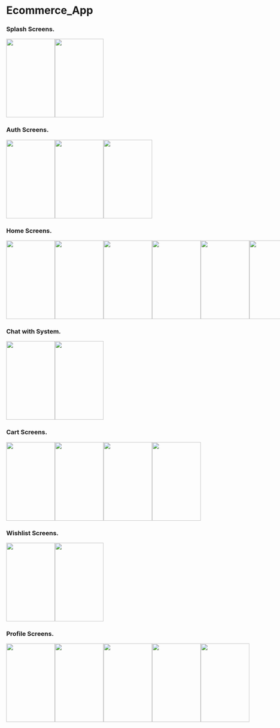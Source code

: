 # Ecommerce_App

<h3>Splash Screens. </h3>
<div style="display: flex;">
<img src="https://res.cloudinary.com/daghzwcji/image/upload/v1687347783/cakeliciouse_UI/splash1_qszofq.jpg" width="130" height="210">
<img src="https://res.cloudinary.com/daghzwcji/image/upload/v1687347783/cakeliciouse_UI/splash2_dtxb1x.jpg" width="130" height="210">
</div>

<h3>Auth Screens. </h3>
<div style="display: flex;">
<img src="https://res.cloudinary.com/daghzwcji/image/upload/v1687347783/cakeliciouse_UI/singup_uq9hi8.jpg" width="130" height="210">
<img src="https://res.cloudinary.com/daghzwcji/image/upload/v1687347783/cakeliciouse_UI/singin_ulwe1c.jpg" width="130" height="210">
<img src="https://res.cloudinary.com/daghzwcji/image/upload/v1687347782/cakeliciouse_UI/reset_password_txbcb7.jpg" width="130" height="210">
</div>

<h3>Home Screens. </h3>
<div style="display: flex;">
<!-- CAKE CATEGORY -->
<img src="https://res.cloudinary.com/daghzwcji/image/upload/v1687347781/cakeliciouse_UI/home_screen_oynz3s.jpg" width="130" height="210">
<img src="https://res.cloudinary.com/daghzwcji/image/upload/v1687347780/cakeliciouse_UI/cake_details_lgpbhm.jpg" width="130" height="210">
<img src="https://res.cloudinary.com/daghzwcji/image/upload/v1687347780/cakeliciouse_UI/cake_details1_wt8ajv.jpg" width="130" height="210">
<img src="https://res.cloudinary.com/daghzwcji/image/upload/v1687347782/cakeliciouse_UI/search_product_i9ocnj.jpg" width="130" height="210">
<img src="https://res.cloudinary.com/daghzwcji/image/upload/v1687347783/cakeliciouse_UI/searched_products_gqhkek.jpg" width="130" height="210">
<img src="https://res.cloudinary.com/daghzwcji/image/upload/v1687347782/cakeliciouse_UI/notification_alert_yzuogw.jpg" width="130" height="210">


<img src="https://res.cloudinary.com/daghzwcji/image/upload/v1687347781/cakeliciouse_UI/home_colddrink_ykx3u3.jpg" width="130" height="210"> 
<img src="https://res.cloudinary.com/daghzwcji/image/upload/v1687347780/cakeliciouse_UI/colddrink_details_lnumhg.jpg" width="130" height="210">

<img src="https://res.cloudinary.com/daghzwcji/image/upload/v1687347782/cakeliciouse_UI/home_fries_zgi13b.jpg" width="130" height="210">
<img src="https://res.cloudinary.com/daghzwcji/image/upload/v1687347781/cakeliciouse_UI/colddrink_details1_t9ux0h.jpg" width="130" height="210">
<img src="https://res.cloudinary.com/daghzwcji/image/upload/v1687347781/cakeliciouse_UI/fries_details_aadtocart_sfviwr.jpg" width="130" height="210">

</div>

<h3>Chat with System. </h3>
<div style="display: flex;">
<img src="https://res.cloudinary.com/daghzwcji/image/upload/v1687347780/cakeliciouse_UI/chart_page_kggjtq.jpg" width="130" height="210">
<img src="https://res.cloudinary.com/daghzwcji/image/upload/v1687347780/cakeliciouse_UI/chart_page_kggjtq.jpg" width="130" height="210">
</div>

<h3>Cart Screens. </h3>
<div style="display: flex;">
<img src="https://res.cloudinary.com/daghzwcji/image/upload/v1687347782/cakeliciouse_UI/addtocart_oclffp.jpg" width="130" height="210">
<img src="https://res.cloudinary.com/daghzwcji/image/upload/v1687347781/cakeliciouse_UI/delevery_to_zis82n.jpg" width="130" height="210">
<img src="https://res.cloudinary.com/daghzwcji/image/upload/v1687347781/cakeliciouse_UI/delevery_to1_ldbczy.jpg" width="130" height="210">
<img src="https://res.cloudinary.com/daghzwcji/image/upload/v1687347782/cakeliciouse_UI/order_succ_xxha2h.jpg" width="130" height="210">
</div>

<h3>Wishlist Screens. </h3>
<div style="display: flex;">
<img src="https://res.cloudinary.com/daghzwcji/image/upload/v1687347781/cakeliciouse_UI/empty_wishlist_uro2tr.jpg" width="130" height="210">
<img src="https://res.cloudinary.com/daghzwcji/image/upload/v1687347783/cakeliciouse_UI/wishlist_gvvgdu.jpg" width="130" height="210">
</div>

<h3>Profile Screens. </h3>
<div style="display: flex;">
<img src="https://res.cloudinary.com/daghzwcji/image/upload/v1687347783/cakeliciouse_UI/user_profile_cps6pj.jpg" width="130" height="210">
<img src="https://res.cloudinary.com/daghzwcji/image/upload/v1687347780/cakeliciouse_UI/edit_address_axlnjr.jpg" width="130" height="210">
<img src="https://res.cloudinary.com/daghzwcji/image/upload/v1687347782/cakeliciouse_UI/ordered_products_za6cg3.jpg" width="130" height="210">
<img src="https://res.cloudinary.com/daghzwcji/image/upload/v1687347783/cakeliciouse_UI/ordered_track_cntv4v.jpg" width="130" height="210">
<img src="https://res.cloudinary.com/daghzwcji/image/upload/v1687347782/cakeliciouse_UI/log_out__cgtlqd.jpg" width="130" height="210">
</div>

